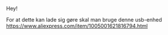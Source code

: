 Hey!

For at dette kan lade sig gøre skal man bruge denne usb-enhed 
https://www.aliexpress.com/item/1005001621816794.html

